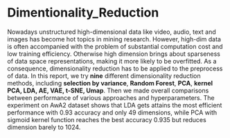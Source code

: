 # Dimentionality_Reduction
Nowadays unstructured high-dimensional data like video, audio, text and images has become hot topics in mining research. However, high-dim data is often accompanied with the problem of substantial computation cost and low training efficiency. Otherwise high dimension brings about sparseness  of data space representations, making it more likely to be overfitted. As a consequence, dimensionality reduction has to be applied to the preprocess of data. In this report, we try **nine** different dimensionality reduction methods, including **selection by variance**, **Random Forest**, **PCA**, **kernel PCA, LDA, AE, VAE, t-SNE, Umap**. Then we made overall comparisons between performance of various approaches and hyperparameters. The experiment on AwA2 dataset shows that LDA gets attains the most efficient performance with 0.93 accuracy and only 49 dimensions, while PCA with sigmoid kernel function reaches the best accuracy 0.935 but reduces dimension barely to 1024.
